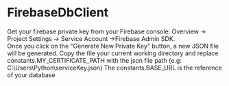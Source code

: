 # FirebaseDbClient
Get your firebase private key from your Firebase console: Overview -> Project Settings -> Service Account ->Firebase Admin SDK.  
Once you click on the "Generate New Private Key" button, a new JSON file will be generated. Copy the file your current working directory and replace constants.MY_CERTIFICATE_PATH with the json file path (e.g: C:\Users\Python\serviceKey.json)
The constants.BASE_URL is the reference of your database
